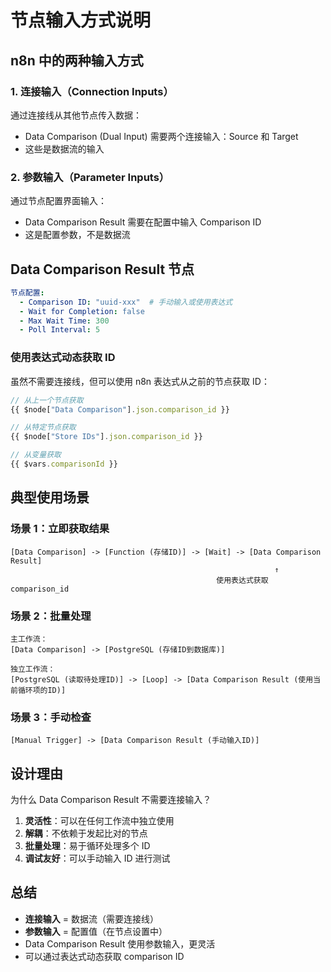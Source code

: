 # 节点输入方式说明

## n8n 中的两种输入方式

### 1. 连接输入（Connection Inputs）
通过连接线从其他节点传入数据：
- Data Comparison (Dual Input) 需要两个连接输入：Source 和 Target
- 这些是数据流的输入

### 2. 参数输入（Parameter Inputs）
通过节点配置界面输入：
- Data Comparison Result 需要在配置中输入 Comparison ID
- 这是配置参数，不是数据流

## Data Comparison Result 节点

```yaml
节点配置:
  - Comparison ID: "uuid-xxx"  # 手动输入或使用表达式
  - Wait for Completion: false
  - Max Wait Time: 300
  - Poll Interval: 5
```

### 使用表达式动态获取 ID

虽然不需要连接线，但可以使用 n8n 表达式从之前的节点获取 ID：

```javascript
// 从上一个节点获取
{{ $node["Data Comparison"].json.comparison_id }}

// 从特定节点获取
{{ $node["Store IDs"].json.comparison_id }}

// 从变量获取
{{ $vars.comparisonId }}
```

## 典型使用场景

### 场景 1：立即获取结果
```
[Data Comparison] -> [Function (存储ID)] -> [Wait] -> [Data Comparison Result]
                                                           ↑
                                              使用表达式获取 comparison_id
```

### 场景 2：批量处理
```
主工作流：
[Data Comparison] -> [PostgreSQL (存储ID到数据库)]

独立工作流：
[PostgreSQL (读取待处理ID)] -> [Loop] -> [Data Comparison Result (使用当前循环项的ID)]
```

### 场景 3：手动检查
```
[Manual Trigger] -> [Data Comparison Result (手动输入ID)]
```

## 设计理由

为什么 Data Comparison Result 不需要连接输入？

1. **灵活性**：可以在任何工作流中独立使用
2. **解耦**：不依赖于发起比对的节点
3. **批量处理**：易于循环处理多个 ID
4. **调试友好**：可以手动输入 ID 进行测试

## 总结

- **连接输入** = 数据流（需要连接线）
- **参数输入** = 配置值（在节点设置中）
- Data Comparison Result 使用参数输入，更灵活
- 可以通过表达式动态获取 comparison ID